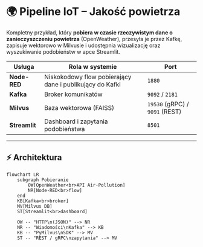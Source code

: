 # 🌍  Pipeline IoT – Jakość powietrza

Kompletny przykład, który **pobiera w czasie rzeczywistym dane o zanieczyszczeniu powietrza** (OpenWeather), przesyła je przez Kafkę, zapisuje wektorowo w Milvusie i udostępnia wizualizację oraz wyszukiwanie podobieństw w apce Streamlit.

| Usługa       | Rola w systemie                                   | Port |
|--------------|---------------------------------------------------|------|
| **Node-RED** | Niskokodowy flow pobierający dane i publikujący do Kafki | `1880` |
| **Kafka**    | Broker komunikatów                                | `9092` / `2181` |
| **Milvus**   | Baza wektorowa (FAISS)                            | `19530` (gRPC) / `9091` (REST) |
| **Streamlit**| Dashboard i zapytania podobieństwa                | `8501` |

---

## ⚡️ Architektura

```mermaid
flowchart LR
    subgraph Pobieranie
        OW[OpenWeather<br>API Air-Pollution]
        NR[Node-RED<br>flow]
    end
    KB[Kafka<br>broker]
    MV[Milvus DB]
    ST[Streamlit<br>dashboard]

    OW -- "HTTP\n(JSON)" --> NR
    NR -- "Wiadomości\nKafka" --> KB
    KB -- "PyMilvus\nSDK" --> MV
    ST -- "REST / gRPC\nzapytania" --> MV

